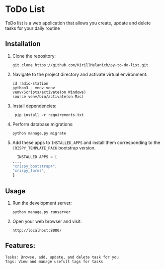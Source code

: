 # ToDo List
ToDo list is a web application that allows you create, update and delete  tasks for your daily routine

## Installation

1. Clone the repository:

   ```shell
   git clone https://github.com/KirillMelanich/py-to-do-list.git
   
2. Navigate to the project directory and activate virtual environment:
   ```shell
   cd radio-station
   python3 - venv venv
   venv/Scripts/activate(on Windows)
   source venv/bin/activate(on Mac)
   
3. Install dependencies:
   ```shell
    pip install -r requirements.txt
   
4. Perform database migrations:
    ```shell
    python manage.py migrate

5. Add these apps to `INSTALLED_APPS` and install them corresponding to the `CRISPY_TEMPLATE_PACK` bootstrap version.

      ```python
        INSTALLED APPS = [
      ...,
      "crispy_bootstrap4",
      "crispy_forms",
   ]
   ```
## Usage

1. Run the development server:
     ```shell
    python manage.py runserver
2. Open your web browser and visit:
    ```shell 
    http://localhost:8000/
   
## Features:
```shell 
Tasks: Browse, add, update, and delete task for you
Tags: View and manage usefull tags for tasks
```
